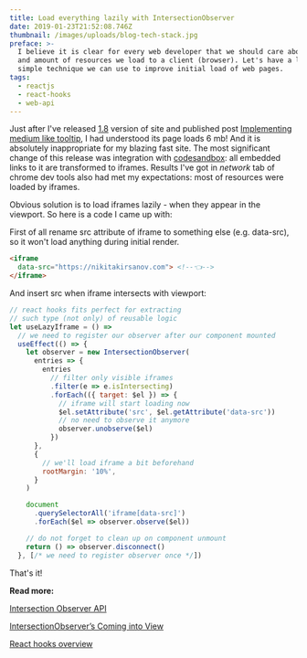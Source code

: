 ```yaml
---
title: Load everything lazily with IntersectionObserver
date: 2019-01-23T21:52:08.746Z
thumbnail: /images/uploads/blog-tech-stack.jpg
preface: >-
  I believe it is clear for every web developer that we should care about size
  and amount of resources we load to a client (browser). Let's have a look at a
  simple technique we can use to improve initial load of web pages.
tags:
  - reactjs
  - react-hooks
  - web-api
---
```

Just after I've released [1.8](https://www.nikitakirsanov.com/changelog/) version of site and published post [Implementing medium like tooltip](https://www.nikitakirsanov.com/blog/implementing-medium-like-tooltip/), I had understood its page loads 6 mb! And it is absolutely inappropriate for my blazing fast site. The most significant change of this release was integration with [codesandbox](https://codesandbox.io): all embedded links to it are transformed to iframes. Results I've got in _network_ tab of chrome dev tools also had met my expectations: most of resources were loaded by iframes.

Obvious solution is to load iframes lazily - when they appear in the viewport. So here is a code I came up with:

First of all rename src attribute of iframe to something else (e.g. data-src), so it won't load anything during initial render.

```html
<iframe
  data-src="https://nikitakirsanov.com"> <!--👈-->
</iframe>
```

And insert src when iframe intersects with viewport:

```js
// react hooks fits perfect for extracting
// such type (not only) of reusable logic
let useLazyIframe = () =>
  // we need to register our observer after our component mounted
  useEffect(() => {
    let observer = new IntersectionObserver(
      entries => {
        entries
          // filter only visible iframes
          .filter(e => e.isIntersecting)
          .forEach(({ target: $el }) => {
            // iframe will start loading now
            $el.setAttribute('src', $el.getAttribute('data-src'))
            // no need to observe it anymore
            observer.unobserve($el)
          })
      },
      {
        // we'll load iframe a bit beforehand
        rootMargin: '10%',
      }
    )

    document
      .querySelectorAll('iframe[data-src]')
      .forEach($el => observer.observe($el))

    // do not forget to clean up on component unmount
    return () => observer.disconnect()
  }, [/* we need to register observer once */])
```

That's it!

**Read more:**

[Intersection Observer API](https://developer.mozilla.org/en-US/docs/Web/API/Intersection_Observer_API)

[IntersectionObserver’s Coming into View](https://developers.google.com/web/updates/2016/04/intersectionobserver)

[React hooks overview](https://reactjs.org/docs/hooks-overview.html)
